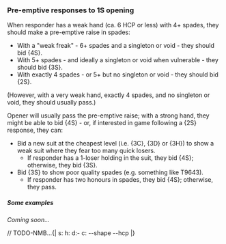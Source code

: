 ### <a name="Pre-emptive_responses_to_1S_opening"> Pre-emptive responses to 1S opening

When responder has a weak hand (ca. 6 HCP or less) with 4+ spades, they should make a pre-emptive raise in spades:

- With a "weak freak" - 6+ spades and a singleton or void - they should bid {4S}.
- With 5+ spades - and ideally a singleton or void when vulnerable - they should bid {3S}.
- With exactly 4 spades - or 5+ but no singleton or void - they should bid {2S}.

(However, with a very weak hand, exactly 4 spades, and no singleton or void, they should usually pass.)

Opener will usually pass the pre-emptive raise; with a strong hand, they might be able to bid {4S} - or, if interested in game following a {2S} response, they can:

- Bid a new suit at the cheapest level (i.e. {3C}, {3D} or {3H}) to show a weak suit where they fear too many quick losers.
    - If responder has a 1-loser holding in the suit, they bid {4S}; otherwise, they bid {3S}.
- Bid {3S} to show poor quality spades (e.g. something like T9643).
    - If responder has two honours in spades, they bid {4S}; otherwise, they pass.

##### Some examples

_Coming soon..._

// TODO-NMB...{| s: h: d:- c: --shape --hcp |}

